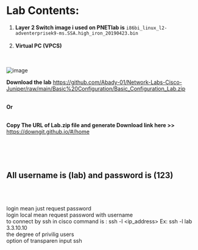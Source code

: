 




# Lab Contents:    
1. **Layer 2 Switch image i used on PNETlab is** `i86bi_linux_l2-adventerprisek9-ms.SSA.high_iron_20190423.bin` </br> </br>
2. **Virtual PC (VPCS)** </br> </br> </br>



![image](https://user-images.githubusercontent.com/78827896/148983250-a11de005-6764-4047-96af-61604d0b80b3.png)

**Download the lab** https://github.com/Abady-01/Network-Labs-Cisco-Juniper/raw/main/Basic%20Configuration/Basic_Configuration_Lab.zip </br></br>

**Or** </br></br> 

**Copy The URL of Lab.zip file and generate Download link here >>**    https://downgit.github.io/#/home 

</br>
</br>

</br>


## All username is (lab) and password is (123)  

</br>
</br>





login mean just request password </br>
login local mean request password with username  </br>
to connect by ssh in cisco command is : ssh -l <username> <ip_address> Ex: ssh -l lab 3.3.10.10 </br>
  the degree of privilig users </br>
  option of transparen input ssh </br>
